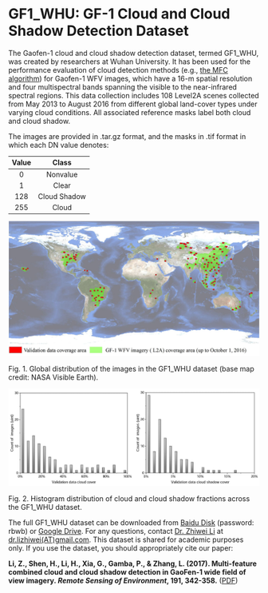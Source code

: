 # GF1_WHU: GF-1 Cloud and Cloud Shadow Detection Dataset

The Gaofen-1 cloud and cloud shadow detection dataset, termed GF1_WHU, was created by researchers at Wuhan University. It has been used for the performance evaluation of cloud detection methods (e.g., [the MFC algorithm](http://sendimage.whu.edu.cn/en/mfc/)) for Gaofen-1 WFV images, which have a 16-m spatial resolution and four multispectral bands spanning the visible to the near-infrared spectral regions. This data collection includes 108 Level2A scenes collected from May 2013 to August 2016 from different global land-cover types under varying cloud conditions. All associated reference masks label both cloud and cloud shadow. 

The images are provided in .tar.gz format, and the masks in .tif format in which each DN value denotes:

|**Value**|**Class**|
| :-: | :-: |
|0|Nonvalue|
|1|Clear|
|128|Cloud Shadow|
|255|Cloud|

![image](https://raw.githubusercontent.com/dr-lizhiwei/GF1_WHU/main/Fig.%201.%20Global%20distribution%20of%20the%20images%20in%20the%20GF1_WHU%20dataset.jpg)

Fig. 1. Global distribution of the images in the GF1_WHU dataset (base map credit: NASA Visible Earth).

![image](https://raw.githubusercontent.com/dr-lizhiwei/GF1_WHU/main/Fig.%202.%20Histogram%20distribution%20of%20cloud%20and%20cloud%20shadow%20fractions%20across%20the%20GF1_WHU%20dataset.jpg)

Fig. 2. Histogram distribution of cloud and cloud shadow fractions across the GF1_WHU dataset.

The full GF1\_WHU dataset can be downloaded from [Baidu Disk](https://pan.baidu.com/s/19uc0k-kUIN5uC2AbETg1eA) (password: rbwb) or [Google Drive](https://drive.google.com/file/d/1iicE9SzCsxXX7l76Bje3N0T1UPq_orcC/view?usp=sharing). For any questions, contact <a href='https://zhiweili.net/'>Dr. Zhiwei Li</a> at <a href="mailto:dr.lizhiwei@gmail.com">dr.lizhiwei(AT)gmail.com</a>. This dataset is shared for academic purposes only. If you use the dataset, you should appropriately cite our paper:

**Li, Z., Shen, H., Li, H., Xia, G., Gamba, P., & Zhang, L. (2017). Multi-feature combined cloud and cloud shadow detection in GaoFen-1 wide field of view imagery. *Remote Sensing of Environment*, 191, 342-358.** ([PDF](http://sendimage.whu.edu.cn/wp-content/uploads/2017/02/2017_RSE_Multi-feature-combined-cloud-and-cloud-shadow-detection-in-GaoFen-1-wide-field-of-view-imagery.pdf))

